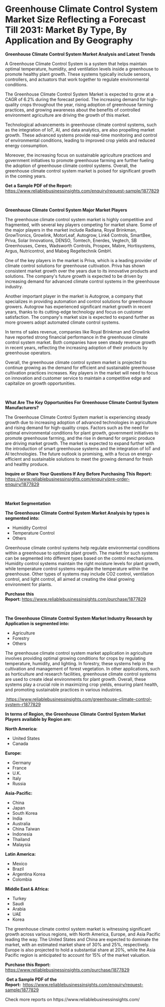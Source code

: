 <p><h1>Greenhouse Climate Control System Market Size Reflecting a Forecast Till 2031: Market By Type, By Application and By Geography</h1></p><p><strong>Greenhouse Climate Control System Market Analysis and Latest Trends</strong></p>
<p><p>A Greenhouse Climate Control System is a system that helps maintain optimal temperature, humidity, and ventilation levels inside a greenhouse to promote healthy plant growth. These systems typically include sensors, controllers, and actuators that work together to regulate environmental conditions.</p><p>The Greenhouse Climate Control System Market is expected to grow at a CAGR of 6.2% during the forecast period. The increasing demand for high-quality crops throughout the year, rising adoption of greenhouse farming practices, and growing awareness about the benefits of controlled environment agriculture are driving the growth of this market. </p><p>Technological advancements in greenhouse climate control systems, such as the integration of IoT, AI, and data analytics, are also propelling market growth. These advanced systems provide real-time monitoring and control of environmental conditions, leading to improved crop yields and reduced energy consumption.</p><p>Moreover, the increasing focus on sustainable agriculture practices and government initiatives to promote greenhouse farming are further fueling the adoption of greenhouse climate control systems. Overall, the greenhouse climate control system market is poised for significant growth in the coming years.</p></p>
<p><strong>Get a Sample PDF of the Report:&nbsp;</strong> <a href="https://www.reliablebusinessinsights.com/enquiry/request-sample/1877829">https://www.reliablebusinessinsights.com/enquiry/request-sample/1877829</a></p>
<p>&nbsp;</p>
<p><strong>Greenhouse Climate Control System Major Market Players</strong></p>
<p><p>The greenhouse climate control system market is highly competitive and fragmented, with several key players competing for market share. Some of the major players in the market include Radiana, Royal Brinkman, GrowTronics, Growlink, MotorLeaf, Autogrow, Link4 Controls, SmartBee, Priva, Solar Innovations, DENSO, Tomtech, Enerdes, Vegtech, SB Greenhouses, Ceres, Wadsworth Controls, Prospex, Mabre, Hortisystems, Argus, Nutricontrol, and Mabeg Regeltechnik GmbH.</p><p>One of the key players in the market is Priva, which is a leading provider of climate control solutions for greenhouse cultivation. Priva has shown consistent market growth over the years due to its innovative products and solutions. The company's future growth is expected to be driven by increasing demand for advanced climate control systems in the greenhouse industry.</p><p>Another important player in the market is Autogrow, a company that specializes in providing automation and control solutions for greenhouse growers. Autogrow has experienced significant market growth in recent years, thanks to its cutting-edge technology and focus on customer satisfaction. The company's market size is expected to expand further as more growers adopt automated climate control systems.</p><p>In terms of sales revenue, companies like Royal Brinkman and Growlink have reported strong financial performance in the greenhouse climate control system market. Both companies have seen steady revenue growth in recent years, reflecting the increasing adoption of their products by greenhouse operators.</p><p>Overall, the greenhouse climate control system market is projected to continue growing as the demand for efficient and sustainable greenhouse cultivation practices increases. Key players in the market will need to focus on innovation and customer service to maintain a competitive edge and capitalize on growth opportunities.</p></p>
<p>&nbsp;</p>
<p><strong>What Are The Key Opportunities For Greenhouse Climate Control System Manufacturers?</strong></p>
<p><p>The Greenhouse Climate Control System market is experiencing steady growth due to increasing adoption of advanced technologies in agriculture and rising demand for high-quality crops. Factors such as the need for optimal environmental conditions for plant growth, government initiatives to promote greenhouse farming, and the rise in demand for organic produce are driving market growth. The market is expected to expand further with the introduction of smart greenhouse systems and the integration of IoT and AI technologies. The future outlook is promising, with a focus on energy-efficient and sustainable solutions to meet the growing demand for fresh and healthy produce.</p></p>
<p><strong>Inquire or Share Your Questions If Any Before Purchasing This Report:</strong> <a href="https://www.reliablebusinessinsights.com/enquiry/pre-order-enquiry/1877829">https://www.reliablebusinessinsights.com/enquiry/pre-order-enquiry/1877829</a></p>
<p>&nbsp;</p>
<p><strong>Market Segmentation</strong></p>
<p><strong>The Greenhouse Climate Control System Market Analysis by types is segmented into:</strong></p>
<p><ul><li>Humidity Control</li><li>Temperature Control</li><li>Others</li></ul></p>
<p><p>Greenhouse climate control systems help regulate environmental conditions within a greenhouse to optimize plant growth. The market for such systems can be segmented into different types based on the control mechanisms. Humidity control systems maintain the right moisture levels for plant growth, while temperature control systems regulate the temperature within the greenhouse. Other types of systems may include CO2 control, ventilation control, and light control, all aimed at creating the ideal growing environment for plants.</p></p>
<p><strong>Purchase this Report:&nbsp;</strong><a href="https://www.reliablebusinessinsights.com/purchase/1877829">https://www.reliablebusinessinsights.com/purchase/1877829</a></p>
<p>&nbsp;</p>
<p><strong>The Greenhouse Climate Control System Market Industry Research by Application is segmented into:</strong></p>
<p><ul><li>Agriculture</li><li>Forestry</li><li>Others</li></ul></p>
<p><p>The greenhouse climate control system market application in agriculture involves providing optimal growing conditions for crops by regulating temperature, humidity, and lighting. In forestry, these systems help in the cultivation and management of forest vegetation. In other applications, such as horticulture and research facilities, greenhouse climate control systems are used to create ideal environments for plant growth. Overall, these systems play a crucial role in maximizing crop yields, ensuring plant health, and promoting sustainable practices in various industries.</p></p>
<p><a href="https://www.reliablebusinessinsights.com/greenhouse-climate-control-system-r1877829">&nbsp;https://www.reliablebusinessinsights.com/greenhouse-climate-control-system-r1877829</a></p>
<p><strong>In terms of Region, the Greenhouse Climate Control System Market Players available by Region are:</strong></p>
<p>
    <p> <strong> North America: </strong>
        <ul>
            <li>United States</li>
            <li>Canada</li>
        </ul>
        </p> 
    <p> <strong> Europe: </strong>
        <ul>
            <li>Germany</li>
            <li>France</li>
            <li>U.K.</li>
            <li>Italy</li>
            <li>Russia</li>
        </ul>
        </p> 
    <p> <strong> Asia-Pacific: </strong>
        <ul>
            <li>China</li>
            <li>Japan</li>
            <li>South Korea</li>
            <li>India</li>
            <li>Australia</li>
            <li>China Taiwan</li>
            <li>Indonesia</li>
            <li>Thailand</li>
            <li>Malaysia</li>
        </ul>
        </p> 
    <p> <strong> Latin America: </strong>
        <ul>
            <li>Mexico</li>
            <li>Brazil</li>
            <li>Argentina Korea</li>
            <li>Colombia</li>
        </ul>
        </p> 
    <p> <strong> Middle East & Africa: </strong>
        <ul>
            <li>Turkey</li>
            <li>Saudi</li>
            <li>Arabia</li>
            <li>UAE</li>
            <li>Korea</li>
        </ul>
    </p>
    </p>
<p><p>The greenhouse climate control system market is witnessing significant growth across various regions, with North America, Europe, and Asia Pacific leading the way. The United States and China are expected to dominate the market, with an estimated market share of 30% and 25%, respectively. Europe is also projected to hold a substantial share at 20%, while the Asia Pacific region is anticipated to account for 15% of the market valuation.</p></p>
<p><strong>Purchase this Report: </strong><a href="https://www.reliablebusinessinsights.com/purchase/1877829">https://www.reliablebusinessinsights.com/purchase/1877829</a></p>
<p>&nbsp;<strong>Get a Sample PDF of the Report:&nbsp;&nbsp;</strong><a href="https://www.reliablebusinessinsights.com/enquiry/request-sample/1877829">https://www.reliablebusinessinsights.com/enquiry/request-sample/1877829</a></p>
<p><strong></strong></p>
<p>Check more reports on https://www.reliablebusinessinsights.com/</p>